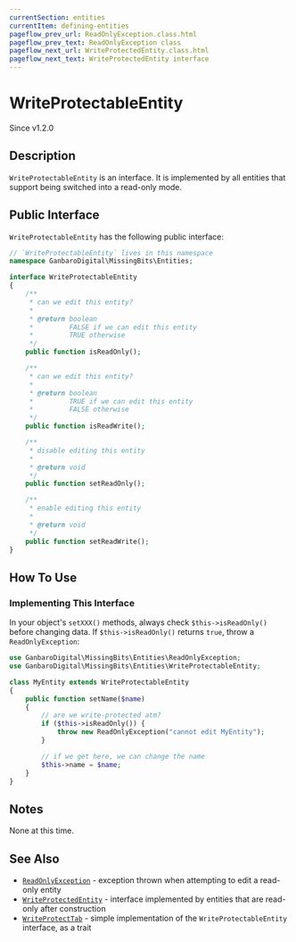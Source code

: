 ```yaml
---
currentSection: entities
currentItem: defining-entities
pageflow_prev_url: ReadOnlyException.class.html
pageflow_prev_text: ReadOnlyException class
pageflow_next_url: WriteProtectedEntity.class.html
pageflow_next_text: WriteProtectedEntity interface
---
```


# WriteProtectableEntity

<div class="callout info">
Since v1.2.0
</div>

## Description

`WriteProtectableEntity` is an interface. It is implemented by all entities that support being switched into a read-only mode.

## Public Interface

`WriteProtectableEntity` has the following public interface:

```php
// `WriteProtectableEntity` lives in this namespace
namespace GanbaroDigital\MissingBits\Entities;

interface WriteProtectableEntity
{
    /**
     * can we edit this entity?
     *
     * @return boolean
     *         FALSE if we can edit this entity
     *         TRUE otherwise
     */
    public function isReadOnly();

    /**
     * can we edit this entity?
     *
     * @return boolean
     *         TRUE if we can edit this entity
     *         FALSE otherwise
     */
    public function isReadWrite();

    /**
     * disable editing this entity
     *
     * @return void
     */
    public function setReadOnly();

    /**
     * enable editing this entity
     *
     * @return void
     */
    public function setReadWrite();
}
```

## How To Use

### Implementing This Interface

In your object's `setXXX()` methods, always check `$this->isReadOnly()` before changing data. If `$this->isReadOnly()` returns `true`, throw a `ReadOnlyException`:

```php
use GanbaroDigital\MissingBits\Entities\ReadOnlyException;
use GanbaroDigital\MissingBits\Entities\WriteProtectableEntity;

class MyEntity extends WriteProtectableEntity
{
    public function setName($name)
    {
        // are we write-protected atm?
        if ($this->isReadOnly()) {
            throw new ReadOnlyException("cannot edit MyEntity");
        }

        // if we get here, we can change the name
        $this->name = $name;
    }
}
```

## Notes

None at this time.

## See Also

* [`ReadOnlyException`](ReadOnlyException.class.html) - exception thrown when attempting to edit a read-only entity
* [`WriteProtectedEntity`](WriteProtectedEntity.class.html) - interface implemented by entities that are read-only after construction
* [`WriteProtectTab`](WriteProtectTab.class.html) - simple implementation of the `WriteProtectableEntity` interface, as a trait
